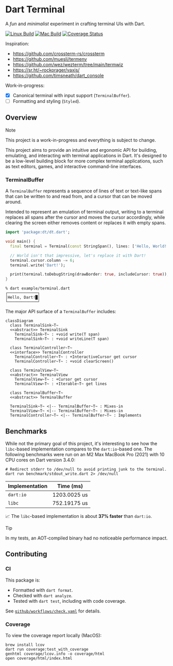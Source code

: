 # Dart Terminal

A _fun_ and _minimalist_ experiment in crafting terminal UIs with Dart.

[![Linux Build](https://github.com/matanlurey/dt/actions/workflows/linux.yaml/badge.svg)](https://github.com/matanlurey/dt/actions/workflows/linux.yaml)
[![Mac Build](https://github.com/matanlurey/dt/actions/workflows/macos.yaml/badge.svg)](https://github.com/matanlurey/dt/actions/workflows/macos.yaml)
[![Coverage Status](https://coveralls.io/repos/github/matanlurey/dt/badge.svg?branch=main)](https://coveralls.io/github/matanlurey/dt?branch=main)

Inspiration:

- <https://github.com/crossterm-rs/crossterm>
- <https://github.com/muesli/termenv>
- <https://github.com/wez/wezterm/tree/main/termwiz>
- <https://sr.ht/~rockorager/vaxis/>
- <https://github.com/timsneath/dart_console>

Work-in-progress:

- [x] Canonical terminal with input support (`TerminalBuffer`).
- [ ] Formatting and styling (`Styled`).

## Overview

> [!NOTE]
> This project is a work-in-progress and everything is subject to change.

This project aims to provide an intuitive and ergonomic API for building,
emulating, and interacting with terminal applications in Dart. It's designed to
be a low-level building block for more complex terminal applications, such as
text editors, games, and interactive command-line interfaces.

### TerminalBuffer

A `TerminalBuffer` represents a sequence of lines of text or text-like spans
that can be written to and read from, and a cursor that can be moved around.

Intended to represent an emulation of terminal output, writing to a terminal replaces all spans after the cursor and moves the cursor accordingly, while clearing the screen either removes content or replaces it with empty spans.

```dart
import 'package:dt/dt.dart';

void main() {
  final terminal = Terminal(const StringSpan(), lines: ['Hello, World!']);

  // World isn't that impressive, let's replace it with Dart!
  terminal.cursor.column -= 6;
  terminal.write('Dart!');

  print(terminal.toDebugString(drawBorder: true, includeCursor: true));
}
```

```shell
% dart example/terminal.dart
┌─────────────┐
│Hello, Dart!█│
└─────────────┘
```

The major API surface of a `TerminalBuffer` includes:

```mermaid
classDiagram
  class TerminalSink~T~
  <<abstract>> TerminalSink
    TerminalSink~T~ : +void write(T span)
    TerminalSink~T~ : +void writeLine(T span)

  class TerminalController~T~
  <<interface>> TerminalController
    TerminalController~T~ : +InteractiveCursor get cursor
    TerminalController~T~ : +void clearScreen()

  class TerminalView~T~
  <<abstract>> TerminalView
    TerminalView~T~ : +Cursor get cursor
    TerminalView~T~ : +Iterable~T~ get lines

  class TerminalBuffer~T~
  <<abstract>> TerminalBuffer
  
  TerminalSink~T~ <|-- TerminalBuffer~T~ : Mixes-in
  TerminalView~T~ <|-- TerminalBuffer~T~ : Mixes-in
  TerminalController~T~ <|-- TerminalBuffer~T~ : Implements
```

## Benchmarks

While not the primary goal of this project, it's interesting to see how the
`libc`-based implementation compares to the `dart:io`-based one. The following
benchmarks were run on an M2 Max MacBook Pro (2021) with 10 CPU cores on Dart
version 3.4.0:

```shell
# Redirect stderr to /dev/null to avoid printing junk to the terminal.
dart run benchmark/stdout_write.dart 2> /dev/null
```

| Implementation | Time (ms)       |
| -------------- | --------------- |
| `dart:io`      |  1203.0025 us   |
| `libc`         |  752.19175 us   |

📈 The `libc`-based implementation is about **37% faster** than `dart:io`.

> [!TIP]
> In my tests, an AOT-compiled binary had no noticeable performance impact.

## Contributing

### CI

This package is:

- Formatted with `dart format`.
- Checked with `dart analyze`.
- Tested with `dart test`, including with code coverage.

See [`github/workflows/check.yaml`](./.github/workflows/check.yaml) for details.

### Coverage

To view the coverage report locally (MacOS):

```shell
brew install lcov
dart run coverage:test_with_coverage
genhtml coverage/lcov.info -o coverage/html
open coverage/html/index.html
```
